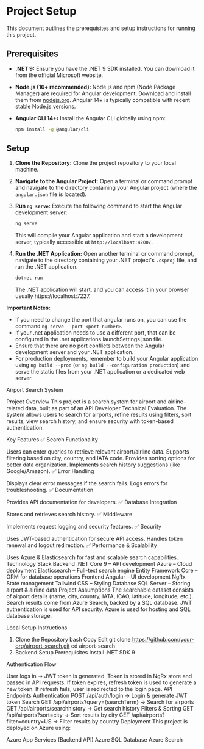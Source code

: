 # Project Setup

This document outlines the prerequisites and setup instructions for running this project.

## Prerequisites

* **.NET 9:** Ensure you have the .NET 9 SDK installed. You can download it from the official Microsoft website.
* **Node.js (16+ recommended):** Node.js and npm (Node Package Manager) are required for Angular development. Download and install them from [nodejs.org](https://nodejs.org/). Angular 14+ is typically compatible with recent stable Node.js versions.
* **Angular CLI 14+:** Install the Angular CLI globally using npm:

    ```bash
    npm install -g @angular/cli
    ```

## Setup

1.  **Clone the Repository:** Clone the project repository to your local machine.

2.  **Navigate to the Angular Project:** Open a terminal or command prompt and navigate to the directory containing your Angular project (where the `angular.json` file is located).

3.  **Run `ng serve`:** Execute the following command to start the Angular development server:

    ```bash
    ng serve
    ```

    This will compile your Angular application and start a development server, typically accessible at `http://localhost:4200/`.

4.  **Run the .NET Application:** Open another terminal or command prompt, navigate to the directory containing your .NET project's `.csproj` file, and run the .NET application.

    ```bash
    dotnet run
    ```

    The .NET application will start, and you can access it in your browser usually https://localhost:7227.

**Important Notes:**

* If you need to change the port that angular runs on, you can use the command `ng serve --port <port number>`.
* If your .net application needs to use a different port, that can be configured in the .net applications launchSettings.json file.
* Ensure that there are no port conflicts between the Angular development server and your .NET application.
* For production deployments, remember to build your Angular application using `ng build --prod` (or `ng build --configuration production`) and serve the static files from your .NET application or a dedicated web server.

Airport Search System

Project Overview
This project is a search system for airport and airline-related data, built as part of an API Developer Technical Evaluation. The system allows users to search for airports, refine results using filters, sort results, view search history, and ensure security with token-based authentication.

Key Features
✅ Search Functionality

Users can enter queries to retrieve relevant airport/airline data.
Supports filtering based on city, country, and IATA code.
Provides sorting options for better data organization.
Implements search history suggestions (like Google/Amazon).
✅ Error Handling

Displays clear error messages if the search fails.
Logs errors for troubleshooting.
✅ Documentation

Provides API documentation for developers.
✅ Database Integration

Stores and retrieves search history.
✅ Middleware

Implements request logging and security features.
✅ Security

Uses JWT-based authentication for secure API access.
Handles token renewal and logout redirection.
✅ Performance & Scalability

Uses Azure & Elasticsearch for fast and scalable search capabilities.
Technology Stack
Backend
.NET Core 9 – API development
Azure – Cloud deployment
Elasticsearch – Full-text search engine
Entity Framework Core – ORM for database operations
Frontend
Angular – UI development
NgRx – State management
Tailwind CSS – Styling
Database
SQL Server – Storing airport & airline data
Project Assumptions
The searchable dataset consists of airport details (name, city, country, IATA, ICAO, latitude, longitude, etc.).
Search results come from Azure Search, backed by a SQL database.
JWT authentication is used for API security.
Azure is used for hosting and SQL database storage.


Local Setup Instructions

1. Clone the Repository
bash
Copy
Edit
git clone https://github.com/your-org/airport-search.git
cd airport-search
2. Backend Setup
Prerequisites
Install .NET SDK 9

Authentication Flow

User logs in → JWT token is generated.
Token is stored in NgRx store and passed in API requests.
If token expires, refresh token is used to generate a new token.
If refresh fails, user is redirected to the login page.
API Endpoints
Authentication
POST /api/auth/login → Login & generate JWT token
Search
GET /api/airports?query={searchTerm} → Search for airports
GET /api/airports/searchhistory → Get search history
Filters & Sorting
GET /api/airports?sort=city → Sort results by city
GET /api/airports?filter=country=US → Filter results by country
Deployment
This project is deployed on Azure using:

Azure App Services (Backend API)
Azure SQL Database
Azure Search

